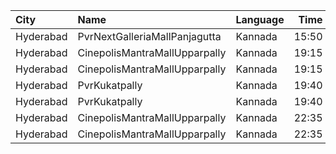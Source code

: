 | City      | Name                          | Language |  Time | Type     | Price | Capacity | Booked |
| :-------- | :---------------------------- | :------- | ----: | :------- | ----: | -------: | -----: |
| Hyderabad | PvrNextGalleriaMallPanjagutta | Kannada  | 15:50 | Classic  |  150₹ |      145 |      8 |
| Hyderabad | CinepolisMantraMallUpparpally | Kannada  | 19:15 | Normal   |  150₹ |      155 |      0 |
| Hyderabad | CinepolisMantraMallUpparpally | Kannada  | 19:15 | Vip      |  250₹ |       10 |      0 |
| Hyderabad | PvrKukatpally                 | Kannada  | 19:40 | Classic  |  150₹ |      135 |     10 |
| Hyderabad | PvrKukatpally                 | Kannada  | 19:40 | Recliner |  250₹ |        9 |      4 |
| Hyderabad | CinepolisMantraMallUpparpally | Kannada  | 22:35 | Normal   |  150₹ |      207 |      3 |
| Hyderabad | CinepolisMantraMallUpparpally | Kannada  | 22:35 | Vip      |  250₹ |       10 |      0 |